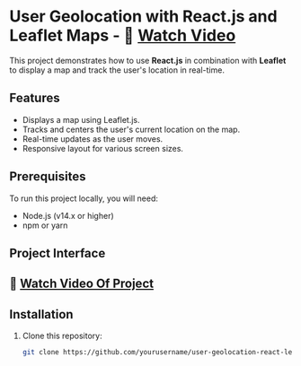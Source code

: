 # User Geolocation with React.js and Leaflet Maps - 🔗 [Watch Video](/src/assets/Geoprofile.mp4)


This project demonstrates how to use **React.js** in combination with **Leaflet** to display a map and track the user's location in real-time.

## Features

- Displays a map using Leaflet.js.
- Tracks and centers the user's current location on the map.
- Real-time updates as the user moves.
- Responsive layout for various screen sizes.

## Prerequisites

To run this project locally, you will need:

- Node.js (v14.x or higher)
- npm or yarn

## Project Interface 
## 🔗 [Watch Video Of Project](/src/assets/Geoprofile.mp4)

## Installation

1. Clone this repository:

   ```bash
   git clone https://github.com/yourusername/user-geolocation-react-leaflet.git
